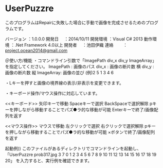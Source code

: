 UserPuzzre
==========
このプログラムはRepairに失敗した場合に手動で画像を完成させるためのプログラムです。

バージョン ：1.0.0.0
開発日　   ：2014/10/11
開発環境   ：Visual C# 2013
動作環境   ：.Net Framework 4.0以上
開発者　   ：池田伊織
連絡　　   ：project.ocean2014@gmail.com

＠使い方/機能
・コマンドライン引数で「ImagePath  div_x  div_y  ImageArray」を指定してください。
ImagePath : 画像のパス
div_x	  : 画像の断片数 横
div_y	  : 画像の断片数 縦
ImageArray: 画像の並び 
            (例)2 5 1 3 4 6

・Lキーを押すと画像の境界線の表示/非表示を変更できます。

・キーボード操作/マウス操作に対応しています。

<<キーボード>>
矢印キーで移動
Spaceキーで選択
BackSpaceで選択解除
pキーを押しながら移動することでパズ●ラ的な移動が可能
Enterキーで終了/画像配列を返す

<<マウス操作>>
マウスで移動
左クリックで選択
右クリックで選択解除
pキーを押しながら移動することでパズ●ラ的な移動が可能
×ボタンで終了/画像配列を返す


起動例))
このファイルがあるディレクトリでコマンドラインを起動し、
「UserPuzzre prob317.jpg 3 7 0 1 2 3 4 5 6 7 8 9 10 11 12 13 14 15 16 17 18 19 20」
を入力すると、実行例を確認できます。

